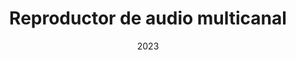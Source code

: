 ---
offline: false
private: false
title: "Reproductor de audio multicanal"
textColor: "#3C79DE"
specs: "El Reproductor de Audio Multicanal es un dispositivo diseñado para reproducir audio en hasta 8 canales simultáneos e independientes desde una sola unidad. Al vincular un segundo dispositivo, la reproducción se puede ampliar hasta 16 canales, manteniendo la sincronización entre ambos. Es ideal para instalaciones de sonido con cintas fijas o para sistemas que requieren activación mediante sensores o protocolos de comunicación."
date: "2023"
endDate: "2023"
categories: 
  - "obra-multimedia"
place: "Taller monkmonkeykey"
mainImage: "https://res.cloudinary.com/dmrzmnjln/image/upload/v1740803266/website/projects/comision-produccion-obra/igpzzgq7seehm8yx9isu.jpg"
mainImageCredit: "Esquema de componentes y vistas del reproductor, 2023. Diseño, fabricación y programación por Josué Martínez."
customnamecollaborator: "Comisionado por"
collaborators:
  - alvaro-diaz
images:
  - "https://res.cloudinary.com/dmrzmnjln/image/upload/v1740801414/website/projects/comision-produccion-obra/dmrhmgmqo6jo9c4dpab8.jpg"
  - "https://res.cloudinary.com/dmrzmnjln/image/upload/v1739081407/website/projects/comision-produccion-obra/zf9ebbjbx56vwpmc0ygt.png"
imageCredits:
  - "Reproductor de audio multicanal ensamblado, 2023. Diseño fabriación y programación por Josué Martínez."
  - "Vista isometrica del dispositvo de reproducción de audio multicanal, 2023. Diseño, fabricación y programación por Josué Martínez."
description: "Diseño, fabricación y programación de reproductor de audio multicanal."
videoLink: "" 
audioLink: ""  
---